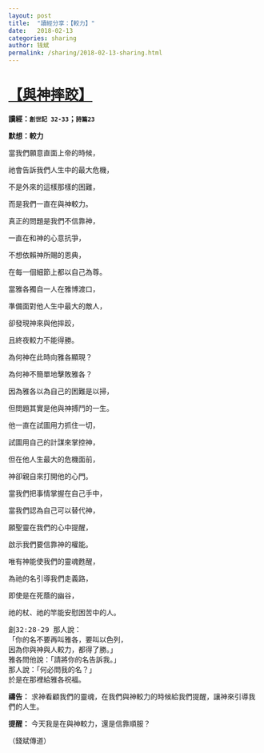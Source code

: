 ```yaml
---
layout: post
title:  "讀經分享：【較力】"
date:   2018-02-13
categories: sharing
author: 钱斌
permalink: /sharing/2018-02-13-sharing.html
---
```


[【與神摔跤】](/daily/2018-02-13-daily.html)
===========


**讀經：`創世記 32-33`；`詩篇23`**

**默想：較力**

當我們願意直面上帝的時候，

祂會告訴我們人生中的最大危機，

不是外來的這樣那樣的困難，

而是我們一直在與神較力。

真正的問題是我們不信靠神，

一直在和神的心意抗爭，

不想依賴神所賜的恩典，

在每一個細節上都以自己為尊。

當雅各獨自一人在雅博渡口，

準備面對他人生中最大的敵人，

卻發現神來與他摔跤，

且終夜較力不能得勝。

為何神在此時向雅各顯現？

為何神不簡單地擊敗雅各？

因為雅各以為自己的困難是以掃，

但問題其實是他與神搏鬥的一生。

他一直在試圖用力抓住一切，

試圖用自己的計謀來掌控神，

但在他人生最大的危機面前，

神卻親自來打開他的心門。

當我們把事情掌握在自己手中，

當我們認為自己可以替代神，

願聖靈在我們的心中提醒，

啟示我們要信靠神的權能。

唯有神能使我們的靈魂甦醒，

為祂的名引導我們走義路，

即使是在死蔭的幽谷，

祂的杖、祂的竿能安慰困苦中的人。

<pre>創32:28-29 那人說：
「你的名不要再叫雅各，要叫以色列，
因為你與神與人較力，都得了勝。」
雅各問他說：「請將你的名告訴我。」
那人說：「何必問我的名？」
於是在那裡給雅各祝福。</pre>

**禱告：**
求神看顧我們的靈魂，在我們與神較力的時候給我們提醒，讓神來引導我們的人生。

**提醒：**
今天我是在與神較力，還是信靠順服？

（錢斌傳道）

